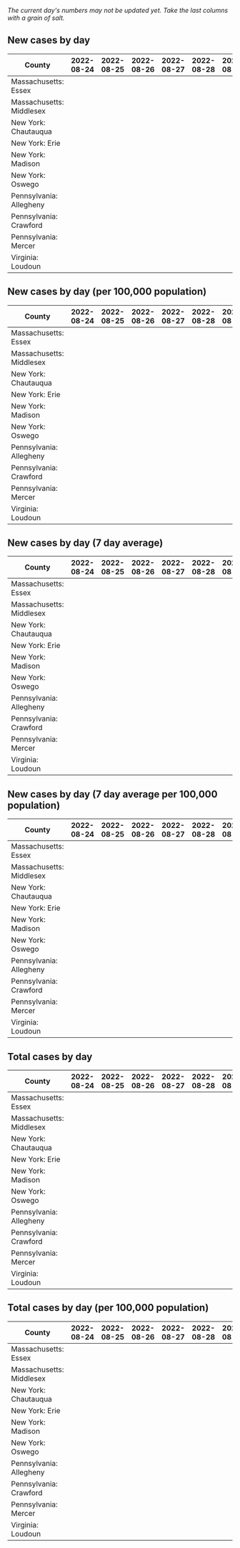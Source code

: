 _The current day's numbers may not be updated yet. Take the last columns with a grain of salt._
## New cases by day

| County | 2022-08-24 | 2022-08-25 | 2022-08-26 | 2022-08-27 | 2022-08-28 | 2022-08-29 | 2022-08-30 |
| --- | --- | --- | --- | --- | --- | --- | --- |
| Massachusetts: Essex |  |  |  |  |  |  |  |
| Massachusetts: Middlesex |  |  |  |  |  |  |  |
| New York: Chautauqua |  |  |  |  |  |  |  |
| New York: Erie |  |  |  |  |  |  |  |
| New York: Madison |  |  |  |  |  |  |  |
| New York: Oswego |  |  |  |  |  |  |  |
| Pennsylvania: Allegheny |  |  |  |  |  |  |  |
| Pennsylvania: Crawford |  |  |  |  |  |  |  |
| Pennsylvania: Mercer |  |  |  |  |  |  |  |
| Virginia: Loudoun |  |  |  |  |  |  |  |

## New cases by day (per 100,000 population)

| County | 2022-08-24 | 2022-08-25 | 2022-08-26 | 2022-08-27 | 2022-08-28 | 2022-08-29 | 2022-08-30 |
| --- | --- | --- | --- | --- | --- | --- | --- |
| Massachusetts: Essex |  |  |  |  |  |  |  |
| Massachusetts: Middlesex |  |  |  |  |  |  |  |
| New York: Chautauqua |  |  |  |  |  |  |  |
| New York: Erie |  |  |  |  |  |  |  |
| New York: Madison |  |  |  |  |  |  |  |
| New York: Oswego |  |  |  |  |  |  |  |
| Pennsylvania: Allegheny |  |  |  |  |  |  |  |
| Pennsylvania: Crawford |  |  |  |  |  |  |  |
| Pennsylvania: Mercer |  |  |  |  |  |  |  |
| Virginia: Loudoun |  |  |  |  |  |  |  |

## New cases by day (7 day average)

| County | 2022-08-24 | 2022-08-25 | 2022-08-26 | 2022-08-27 | 2022-08-28 | 2022-08-29 | 2022-08-30 |
| --- | --- | --- | --- | --- | --- | --- | --- |
| Massachusetts: Essex |  |  |  |  |  |  |  |
| Massachusetts: Middlesex |  |  |  |  |  |  |  |
| New York: Chautauqua |  |  |  |  |  |  |  |
| New York: Erie |  |  |  |  |  |  |  |
| New York: Madison |  |  |  |  |  |  |  |
| New York: Oswego |  |  |  |  |  |  |  |
| Pennsylvania: Allegheny |  |  |  |  |  |  |  |
| Pennsylvania: Crawford |  |  |  |  |  |  |  |
| Pennsylvania: Mercer |  |  |  |  |  |  |  |
| Virginia: Loudoun |  |  |  |  |  |  |  |

## New cases by day (7 day average per 100,000 population)

| County | 2022-08-24 | 2022-08-25 | 2022-08-26 | 2022-08-27 | 2022-08-28 | 2022-08-29 | 2022-08-30 |
| --- | --- | --- | --- | --- | --- | --- | --- |
| Massachusetts: Essex |  |  |  |  |  |  |  |
| Massachusetts: Middlesex |  |  |  |  |  |  |  |
| New York: Chautauqua |  |  |  |  |  |  |  |
| New York: Erie |  |  |  |  |  |  |  |
| New York: Madison |  |  |  |  |  |  |  |
| New York: Oswego |  |  |  |  |  |  |  |
| Pennsylvania: Allegheny |  |  |  |  |  |  |  |
| Pennsylvania: Crawford |  |  |  |  |  |  |  |
| Pennsylvania: Mercer |  |  |  |  |  |  |  |
| Virginia: Loudoun |  |  |  |  |  |  |  |

## Total cases by day

| County | 2022-08-24 | 2022-08-25 | 2022-08-26 | 2022-08-27 | 2022-08-28 | 2022-08-29 | 2022-08-30 |
| --- | --- | --- | --- | --- | --- | --- | --- |
| Massachusetts: Essex |  |  |  |  |  |  | 234132 |
| Massachusetts: Middlesex |  |  |  |  |  |  | 396753 |
| New York: Chautauqua |  |  |  |  |  |  | 26951 |
| New York: Erie |  |  |  |  |  |  | 246565 |
| New York: Madison |  |  |  |  |  |  | 15279 |
| New York: Oswego |  |  |  |  |  |  | 30891 |
| Pennsylvania: Allegheny |  |  |  |  |  |  | 309499 |
| Pennsylvania: Crawford |  |  |  |  |  |  | 22058 |
| Pennsylvania: Mercer |  |  |  |  |  |  | 25850 |
| Virginia: Loudoun |  |  |  |  |  |  | 86571 |

## Total cases by day (per 100,000 population)

| County | 2022-08-24 | 2022-08-25 | 2022-08-26 | 2022-08-27 | 2022-08-28 | 2022-08-29 | 2022-08-30 |
| --- | --- | --- | --- | --- | --- | --- | --- |
| Massachusetts: Essex |  |  |  |  |  |  | 29673.2 |
| Massachusetts: Middlesex |  |  |  |  |  |  | 24617.1 |
| New York: Chautauqua |  |  |  |  |  |  | 21237.5 |
| New York: Erie |  |  |  |  |  |  | 26838.4 |
| New York: Madison |  |  |  |  |  |  | 21537.6 |
| New York: Oswego |  |  |  |  |  |  | 25297.9 |
| Pennsylvania: Allegheny |  |  |  |  |  |  | 25451.3 |
| Pennsylvania: Crawford |  |  |  |  |  |  | 26064.4 |
| Pennsylvania: Mercer |  |  |  |  |  |  | 23623.7 |
| Virginia: Loudoun |  |  |  |  |  |  | 20934.2 |
